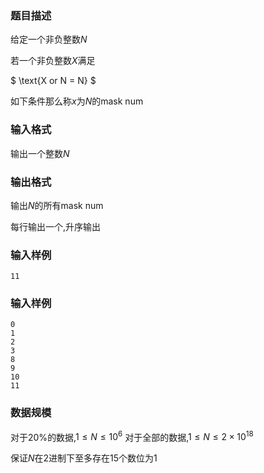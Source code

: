 ### 题目描述
给定一个非负整数$N$

若一个非负整数$X$满足

$ \text{X or N  = N} $

如下条件那么称$x$为$N$的$\text{mask num}$

### 输入格式
输出一个整数$N$
### 输出格式
输出$N$的所有$\text{mask num}$

每行输出一个,升序输出

### 输入样例
```
11
```
### 输入样例
```
0
1
2
3
8
9
10
11
```
### 数据规模
对于$20\%$的数据,$1 \leq N \leq 10^6$
对于全部的数据,$1 \leq N \leq 2 \times 10^{18}$

保证$N$在$2$进制下至多存在$15$个数位为$1$